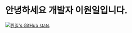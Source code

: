 # 안녕하세요 개발자 이원일입니다.
[![원일's GitHub stats](https://github-readme-stats.vercel.app/api?username=WonilLee211-ed&theme=highcontrast)](https://github.com/anuraghazra/github-readme-stats)
